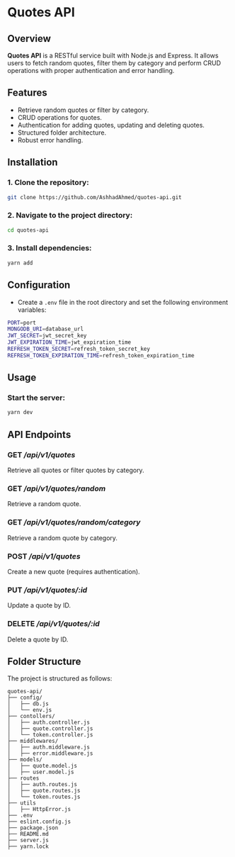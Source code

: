 # Quotes API

## Overview

**Quotes API** is a RESTful service built with Node.js and Express. It allows users to fetch random quotes, filter them by category and perform CRUD operations with proper authentication and error handling.

## Features

- Retrieve random quotes or filter by category.
- CRUD operations for quotes.
- Authentication for adding quotes, updating and deleting quotes.
- Structured folder architecture.
- Robust error handling.

## Installation

### 1. Clone the repository:

```sh
git clone https://github.com/AshhadAhmed/quotes-api.git
```

### 2. Navigate to the project directory:

```sh
cd quotes-api
```

### 3. Install dependencies:

```sh
yarn add
```

## Configuration
- Create a `.env` file in the root directory and set the following environment variables:

```sh
PORT=port
MONGODB_URI=database_url
JWT_SECRET=jwt_secret_key
JWT_EXPIRATION_TIME=jwt_expiration_time
REFRESH_TOKEN_SECRET=refresh_token_secret_key
REFRESH_TOKEN_EXPIRATION_TIME=refresh_token_expiration_time
```

## Usage

### Start the server:

```sh
yarn dev
```

## API Endpoints

### GET ***/api/v1/quotes***

Retrieve all quotes or filter quotes by category.

### GET ***/api/v1/quotes/random***

Retrieve a random quote.

### GET ***/api/v1/quotes/random/category***

Retrieve a random quote by category.

### POST ***/api/v1/quotes***

Create a new quote (requires authentication).

### PUT ***/api/v1/quotes/:id***

Update a quote by ID.

### DELETE ***/api/v1/quotes/:id***

Delete a quote by ID.

## Folder Structure

The project is structured as follows:

```
quotes-api/
├── config/
│   ├── db.js
│   └── env.js
├── contollers/
│   ├── auth.controller.js
│   ├── quote.controller.js
│   └── token.controller.js
├── middlewares/
│   ├── auth.middleware.js
│   ├── error.middleware.js
├── models/
│   ├── quote.model.js
│   ├── user.model.js
├── routes
│   ├── auth.routes.js
│   ├── quote.routes.js
│   └── token.routes.js
├── utils
│   ├── HttpError.js
├── .env
├── eslint.config.js
├── package.json
├── README.md
├── server.js
├── yarn.lock
```